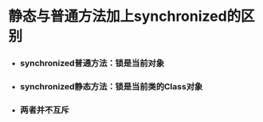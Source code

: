 # 静态与普通方法加上synchronized的区别

* ### synchronized普通方法：锁是当前对象
* ### synchronized静态方法：锁是当前类的Class对象
* ### 两者并不互斥



